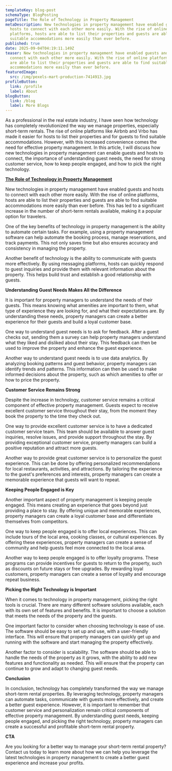 ```yaml
---
templateKey: blog-post
schemaType: BlogPosting
pageTitle: The Role of Technology in Property Management
metaDescription: New technologies in property management have enabled guests and
  hosts to connect with each other more easily. With the rise of online
  platforms, hosts are able to list their properties and guests are able to find
  suitable accommodations more easily than ever before.
published: true
date: 2025-09-04T04:19:11.149Z
teaser: New technologies in property management have enabled guests and hosts to
  connect with each other more easily. With the rise of online platforms, hosts
  are able to list their properties and guests are able to find suitable
  accommodations more easily than ever before.
featuredImage:
  src: /img/pexels-mart-production-7414913.jpg
profileButton:
  link: /profile
  label: About
blogButton:
  link: /blog
  label: More Blogs
---
```

As a professional in the real estate industry, I have seen how technology has completely revolutionized the way we manage properties, especially short-term rentals. The rise of online platforms like Airbnb and Vrbo has made it easier for hosts to list their properties and for guests to find suitable accommodations. However, with this increased convenience comes the need for effective property management. In this article, I will discuss how new technologies in property management can enable guests and hosts to connect, the importance of understanding guest needs, the need for strong customer service, how to keep people engaged, and how to pick the right technology.

**[The Role of Technology in Property Management](<>)**

New technologies in property management have enabled guests and hosts to connect with each other more easily. With the rise of online platforms, hosts are able to list their properties and guests are able to find suitable accommodations more easily than ever before. This has led to a significant increase in the number of short-term rentals available, making it a popular option for travelers.

One of the key benefits of technology in property management is the ability to automate certain tasks. For example, using a property management software can help automate the booking process, manage reservations, and track payments. This not only saves time but also ensures accuracy and consistency in managing the property.

Another benefit of technology is the ability to communicate with guests more effectively. By using messaging platforms, hosts can quickly respond to guest inquiries and provide them with relevant information about the property. This helps build trust and establish a good relationship with guests.

**Understanding Guest Needs Makes All the Difference**

It is important for property managers to understand the needs of their guests. This means knowing what amenities are important to them, what type of experience they are looking for, and what their expectations are. By understanding these needs, property managers can create a better experience for their guests and build a loyal customer base.

One way to understand guest needs is to ask for feedback. After a guest checks out, sending them a survey can help property managers understand what they liked and disliked about their stay. This feedback can then be used to improve the property and enhance the guest experience.

Another way to understand guest needs is to use data analytics. By analyzing booking patterns and guest behavior, property managers can identify trends and patterns. This information can then be used to make informed decisions about the property, such as which amenities to offer or how to price the property.

**Customer Service Remains Strong**

Despite the increase in technology, customer service remains a critical component of effective property management. Guests expect to receive excellent customer service throughout their stay, from the moment they book the property to the time they check out.

One way to provide excellent customer service is to have a dedicated customer service team. This team should be available to answer guest inquiries, resolve issues, and provide support throughout the stay. By providing exceptional customer service, property managers can build a positive reputation and attract more guests.

Another way to provide great customer service is to personalize the guest experience. This can be done by offering personalized recommendations for local restaurants, activities, and attractions. By tailoring the experience to the guest's preferences and interests, property managers can create a memorable experience that guests will want to repeat.

**Keeping People Engaged is Key**

Another important aspect of property management is keeping people engaged. This means creating an experience that goes beyond just providing a place to stay. By offering unique and memorable experiences, property managers can create a loyal customer base and differentiate themselves from competitors.

One way to keep people engaged is to offer local experiences. This can include tours of the local area, cooking classes, or cultural experiences. By offering these experiences, property managers can create a sense of community and help guests feel more connected to the local area.

Another way to keep people engaged is to offer loyalty programs. These programs can provide incentives for guests to return to the property, such as discounts on future stays or free upgrades. By rewarding loyal customers, property managers can create a sense of loyalty and encourage repeat business.

**Picking the Right Technology is Important**

When it comes to technology in property management, picking the right tools is crucial. There are many different software solutions available, each with its own set of features and benefits. It is important to choose a solution that meets the needs of the property and the guests.

One important factor to consider when choosing technology is ease of use. The software should be easy to set up and use, with a user-friendly interface. This will ensure that property managers can quickly get up and running with the software and start managing the property effectively.

Another factor to consider is scalability. The software should be able to handle the needs of the property as it grows, with the ability to add new features and functionality as needed. This will ensure that the property can continue to grow and adapt to changing guest needs.

**Conclusion**

In conclusion, technology has completely transformed the way we manage short-term rental properties. By leveraging technology, property managers can automate tasks, communicate with guests more effectively, and create a better guest experience. However, it is important to remember that customer service and personalization remain critical components of effective property management. By understanding guest needs, keeping people engaged, and picking the right technology, property managers can create a successful and profitable short-term rental property.

**CTA**

Are you looking for a better way to manage your short-term rental property? Contact us today to learn more about how we can help you leverage the latest technologies in property management to create a better guest experience and increase your profits.